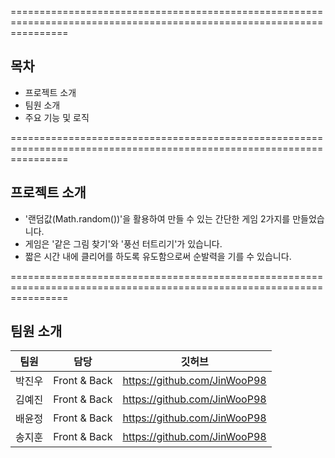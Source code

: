 
======================================================================================================================
## 목차
- 프로젝트 소개
- 팀원 소개
- 주요 기능 및 로직


======================================================================================================================

## 프로젝트 소개
- '랜덤값(Math.random())'을 활용하여 만들 수 있는 간단한 게임 2가지를 만들었습니다.
- 게임은 '같은 그림 찾기'와 '풍선 터트리기'가 있습니다.
- 짧은 시간 내에 클리어를 하도록 유도함으로써 순발력을 기를 수 있습니다.

======================================================================================================================

## 팀원 소개
|팀원|담당|깃허브|
|:---:|---|---|
|박진우|Front & Back|https://github.com/JinWooP98|
|김예진|Front & Back|https://github.com/JinWooP98|
|배윤정|Front & Back|https://github.com/JinWooP98|
|송지훈|Front & Back|https://github.com/JinWooP98|
